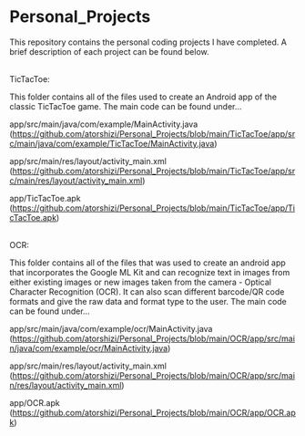 # Personal_Projects
This repository contains the personal coding projects I have completed. A brief description of each project can be found below.
<br /><br />

TicTacToe:

This folder contains all of the files used to create an Android app of the classic TicTacToe game. The main code can be found under...


app/src/main/java/com/example/MainActivity.java\
(https://github.com/atorshizi/Personal_Projects/blob/main/TicTacToe/app/src/main/java/com/example/TicTacToe/MainActivity.java)


app/src/main/res/layout/activity_main.xml\
(https://github.com/atorshizi/Personal_Projects/blob/main/TicTacToe/app/src/main/res/layout/activity_main.xml)


app/TicTacToe.apk\
(https://github.com/atorshizi/Personal_Projects/blob/main/TicTacToe/app/TicTacToe.apk)
<br /><br />

OCR:

This folder contains all of the files that was used to create an android app that incorporates the Google ML Kit and can recognize text in images from either existing images or new images taken from the camera - Optical Character Recognition (OCR). It can also scan different barcode/QR code formats and give the raw data and format type to the user. The main code can be found under...


app/src/main/java/com/example/ocr/MainActivity.java\
(https://github.com/atorshizi/Personal_Projects/blob/main/OCR/app/src/main/java/com/example/ocr/MainActivity.java)


app/src/main/res/layout/activity_main.xml\
(https://github.com/atorshizi/Personal_Projects/blob/main/OCR/app/src/main/res/layout/activity_main.xml)


app/OCR.apk\
(https://github.com/atorshizi/Personal_Projects/blob/main/OCR/app/OCR.apk)
